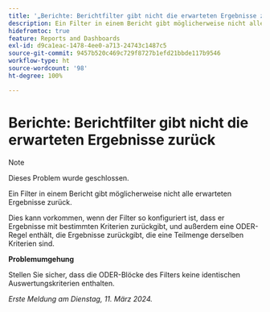 ```yaml
---
title: '„Berichte: Berichtfilter gibt nicht die erwarteten Ergebnisse zurück“'
description: Ein Filter in einem Bericht gibt möglicherweise nicht alle erwarteten Ergebnisse zurück. Eine Problemumgehung ist verfügbar.
hidefromtoc: true
feature: Reports and Dashboards
exl-id: d9ca1eac-1478-4ee0-a713-24743c1487c5
source-git-commit: 9457b520c469c729f8727b1efd21bbde117b9546
workflow-type: ht
source-wordcount: '98'
ht-degree: 100%

---
```


# Berichte: Berichtfilter gibt nicht die erwarteten Ergebnisse zurück

>[!NOTE]
>
>Dieses Problem wurde geschlossen.

Ein Filter in einem Bericht gibt möglicherweise nicht alle erwarteten Ergebnisse zurück.

Dies kann vorkommen, wenn der Filter so konfiguriert ist, dass er Ergebnisse mit bestimmten Kriterien zurückgibt, und außerdem eine ODER-Regel enthält, die Ergebnisse zurückgibt, die eine Teilmenge derselben Kriterien sind.

**Problemumgehung**

Stellen Sie sicher, dass die ODER-Blöcke des Filters keine identischen Auswertungskriterien enthalten.

_Erste Meldung am Dienstag, 11. März 2024._
